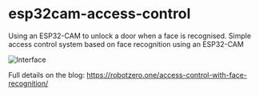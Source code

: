 # esp32cam-access-control
Using an ESP32-CAM to unlock a door when a face is recognised.  Simple access control system based on face recognition using an ESP32-CAM

![Interface](https://robotzero.one/wp-content/uploads/bfi_thumb/featured-master-1-6qb32y1978bm9yf6ne9nypfey83yf3pvisk7rozvfi8.jpg)

Full details on the blog: https://robotzero.one/access-control-with-face-recognition/

